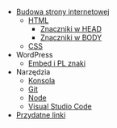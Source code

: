 <!-- markdownlint-disable MD041 -->

- [Budowa strony internetowej](podstawy.md)
    + [HTML](html.md)
        * [Znaczniki w HEAD](html/znaczniki-head.md)
        * [Znaczniki w BODY](html/znaczniki-body.md)
    + [CSS](css.md)
- WordPress
    + [Embed i PL znaki](wordpress/embed-i-pl-znaki.md)
- Narzędzia
    + [Konsola](narzedzia/konsola.md)
    + [Git](narzedzia/git.md)
    + [Node](narzedzia/node.md)
    + [Visual Studio Code](narzedzia/vsc.md)
- [Przydatne linki](linki.md)
